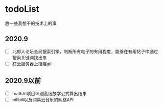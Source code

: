 # todoList
放一些我想干的技术上的事

## 2020.9
- [ ] 北邮人论坛全局搜索引擎，判断所有帖子的有用程度，能够在有用帖子中通过搜索关键词找出来
- [ ] 在云服务器上搭建git

## 2020.9以前
- [ ] mathAI项目识别高级数学公式算出结果
- [ ] bilibili以及网易云音乐的网络API
